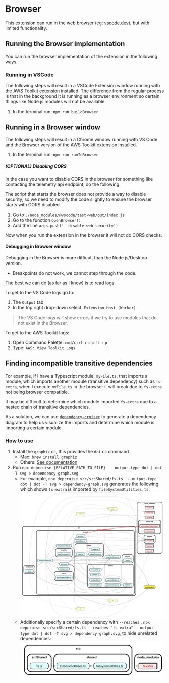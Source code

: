 # Browser

This extension can run in the web browser (eg: [vscode.dev](https://vscode.dev)), but with limited functionality.

## Running the Browser implementation

You can run the browser implementation of the extension in the following ways.

### Running in VSCode

The following steps will result in a VSCode Extension window running
with the AWS Toolkit extension installed.
The difference from the regular
process is that in the background it is running as a browser environment
so certain things like Node.js modules will not be available.

1. In the terminal run: `npm run buildBrowser`

## Running in a Browser window

The following steps will result in a Chrome window running with VS Code
and the Browser version of the AWS Toolkit extension installed.

1. In the terminal run: `npm run runInBrowser`

##### (OPTIONAL) Disabling CORS

In the case you want to disable CORS in the browser for something like
contacting the telemetry api endpoint, do the following.

The script that starts the browser does not provide a way to disable security,
so we need to modify the code slightly to ensure the browser starts with CORS disabled.

1. Go to `./node_modules/@vscode/test-web/out/index.js`
2. Go to the function `openBrowser()`
3. Add the line `args.push('--disable-web-security')`

Now when you run the extension in the browser it will not do CORS checks.

#### Debugging in Browser window

Debugging in the Browser is more difficult than the Node.js/Desktop
version.

-   Breakpoints do not work, we cannot step through the code.

The best we can do (as far as I know) is to read logs.

To get to the VS Code logs go to:

1. The `Output` tab
2. In the top right drop-down select: `Extension Host (Worker)`

> The VS Code logs will show errors if we try to use modules that do not exist in the Browser.

To get to the AWS Toolkit logs:

1. Open Command Palette: `cmd/ctrl` + `shift` + `p`
2. Type: `AWS: View Toolkit Logs`

## Finding incompatible transitive dependencies

For example, if I have a Typescript module, `myFile.ts`, that imports a module, which imports another module (transitive dependency) such as `fs-extra`,
when I execute `myFile.ts` in the browser it will break due to `fs-extra` not being browser compatible.

It may be difficult to determine which module imported `fs-extra` due to a nested chain of transitive dependencies.

As a solution, we can use [`dependency-cruiser`](https://www.npmjs.com/package/dependency-cruiser) to generate a dependency diagram
to help us visualize the imports and determine which module is importing a certain module.

### How to use

1. Install the `graphiz` cli, this provides the `dot` cli command
    - Mac: `brew install graphiz`
    - Others: [See documentation](https://www.graphviz.org/download/)
2. Run `npx depcruise {RELATIVE_PATH_TO_FILE}  --output-type dot | dot -T svg > dependency-graph.svg`
    - For example, `npx depcruise src/srcShared/fs.ts  --output-type dot | dot -T svg > dependency-graph.svg` generates the following which shows `fs-extra` is imported by `fileSystemUtilities.ts`:
      ![Dependency Graph](./images/dependency-graph.svg)
    - Additionally specify a certain dependency with `--reaches` , `npx depcruise src/srcShared/fs.ts --reaches "fs-extra" --output-type dot | dot -T svg > dependency-graph.svg`, to hide unrelated dependencies:
      ![Dependency Graph](./images/dependency-graph-small.svg)
